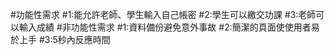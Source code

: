 #功能性需求
#1:能允許老師、學生輸入自己帳密
#2:學生可以繳交功課
#3:老師可以輸入成績
#非功能性需求
#1:資料備份避免意外事故
#2:簡潔的頁面使使用者易於上手
#3:5秒內反應時間



